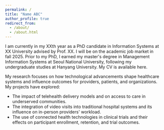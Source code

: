 ```yaml
---
permalink: /
title: "Name ABC"
author_profile: true
redirect_from: 
  - /about/
  - /about.html
---
```


I am currently in my XXth year as a PhD candidate in Information Systems at XX University advised by Prof. XX. I will be on the academic job market in fall 2025. Prior to my PhD, I earned my master's degree in Management Information Systems at Seoul National University, following my undergraduate studies at Hanyang University. My CV is available here.

My research focuses on how technological advancements shape healthcare systems and influence outcomes for providers, patients, and organizations. My projects have explored:
- The impact of telehealth delivery models and on access to care in underserved communities.
- The integration of video visits into traditional hospital systems and its influence on in-person providers' workload.
- The use of connected health technologies in clinical trials and their effects on participant enrollment, retention, and trial outcomes.
